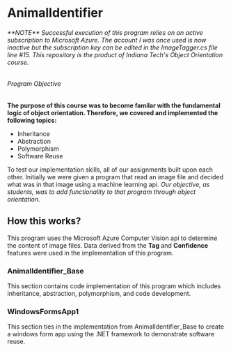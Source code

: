 # AnimalIdentifier 
###### \*\*NOTE\*\* Successful execution of this program relies on an active subscription to Microsoft Azure. The account I was once used is now inactive but the subscription key can be edited in the ImageTagger.cs file line #15. This repository is the product of Indiana Tech's Object Orientation course. 

###### Program Objective

**The purpose of this course was to become familar with the fundamental logic of object orientation. Therefore, we covered and implemented the following topics:** 

- Inheritance
- Abstraction
- Polymorphism
- Software Reuse

To test our implementation skills, all of our assignments built upon each other. Initially we were given a program that read an image file and decided what was in that image using a machine learning api. *Our objective, as students, was to add functionality to that program through object orientation.*

## How this works?
This program uses the Microsoft Azure Computer Vision api to determine the content of image files. Data derived from the **Tag** and **Confidence** features were used in the implementation of this program.

### AnimalIdentifier_Base
This section contains code implementation of this program which includes inheritance, abstraction, polymorphism, and code development.

### WindowsFormsApp1
This section ties in the implementation from AnimalIdentifier_Base to create a windows form app using the .NET framework to demonstrate software reuse.





